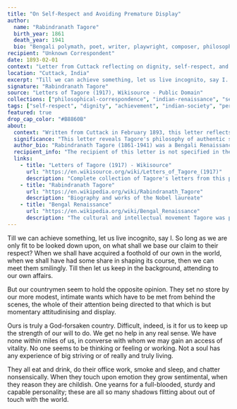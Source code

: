 ```yaml
---
title: "On Self-Respect and Avoiding Premature Display"
author:
  name: "Rabindranath Tagore"
  birth_year: 1861
  death_year: 1941
  bio: "Bengali polymath, poet, writer, playwright, composer, philosopher, social reformer and painter who reshaped Bengali literature and music"
recipient: "Unknown Correspondent"
date: 1893-02-01
context: "Letter from Cuttack reflecting on dignity, self-respect, and the need to build substance before seeking recognition"
location: "Cuttack, India"
excerpt: "Till we can achieve something, let us live incognito, say I. So long as we are only fit to be looked down upon, on what shall we base our claim to their respect?"
signature: "Rabindranath Tagore"
source: "Letters of Tagore (1917), Wikisource - Public Domain"
collections: ["philosophical-correspondence", "indian-renaissance", "self-development"]
tags: ["self-respect", "dignity", "achievement", "indian-society", "personal-growth", "social-criticism"]
featured: true
drop_cap_color: "#B8860B"
about:
  context: "Written from Cuttack in February 1893, this letter reflects Tagore's thoughts on the importance of building genuine capability and substance before seeking public recognition or respect."
  significance: "This letter reveals Tagore's philosophy of authentic self-development and his critique of superficial display without substance. It shows his early thinking about dignity and the relationship between achievement and recognition."
  author_bio: "Rabindranath Tagore (1861-1941) was a Bengali Renaissance polymath who became the first non-European Nobel Prize winner in Literature in 1913. He founded the experimental school Santiniketan and was a key figure in the Bengal Renaissance."
  recipient_info: "The recipient of this letter is not specified in the published collection, but it appears to be someone close to Tagore with whom he could share candid observations about society and personal development."
  links:
    - title: "Letters of Tagore (1917) - Wikisource"
      url: "https://en.wikisource.org/wiki/Letters_of_Tagore_(1917)"
      description: "Complete collection of Tagore's letters from this period"
    - title: "Rabindranath Tagore"
      url: "https://en.wikipedia.org/wiki/Rabindranath_Tagore"
      description: "Biography and works of the Nobel laureate"
    - title: "Bengal Renaissance"
      url: "https://en.wikipedia.org/wiki/Bengal_Renaissance"
      description: "The cultural and intellectual movement Tagore was part of"
---
```


Till we can achieve something, let us live incognito, say I. So long as we are only fit to be looked down upon, on what shall we base our claim to their respect? When we shall have acquired a foothold of our own in the world, when we shall have had some share in shaping its course, then we can meet them smilingly. Till then let us keep in the background, attending to our own affairs.

But our countrymen seem to hold the opposite opinion. They set no store by our more modest, intimate wants which have to be met from behind the scenes, the whole of their attention being directed to that which is but momentary attitudinising and display.

Ours is truly a God-forsaken country. Difficult, indeed, is it for us to keep up the strength of our will to do. We get no help in any real sense. We have none within miles of us, in converse with whom we may gain an access of vitality. No one seems to be thinking or feeling or working. Not a soul has any experience of big striving or of really and truly living.

They all eat and drink, do their office work, smoke and sleep, and chatter nonsensically. When they touch upon emotion they grow sentimental, when they reason they are childish. One yearns for a full-blooded, sturdy and capable personality; these are all so many shadows flitting about out of touch with the world.